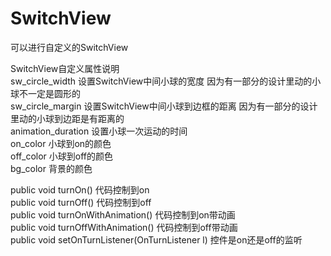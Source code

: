 # SwitchView
可以进行自定义的SwitchView

SwitchView自定义属性说明<br>
sw_circle_width 设置SwitchView中间小球的宽度 因为有一部分的设计里动的小球不一定是圆形的<br>
sw_circle_margin 设置SwitchView中间小球到边框的距离 因为有一部分的设计里动的小球到边距是有距离的<br>
animation_duration 设置小球一次运动的时间 <br>
on_color 小球到on的颜色<br>
off_color 小球到off的颜色<br>
bg_color 背景的颜色<br>

public void turnOn() 代码控制到on <br>
public void turnOff() 代码控制到off <br>
public void turnOnWithAnimation() 代码控制到on带动画<br>
public void turnOffWithAnimation() 代码控制到off带动画<br>
public void setOnTurnListener(OnTurnListener l) 控件是on还是off的监听<br>